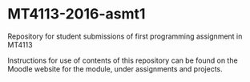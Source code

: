 # MT4113-2016-asmt1

Repository for student submissions of first programming assignment in MT4113

Instructions for use of contents of this repository can be found on the Moodle website for the module, under assignments and projects.
